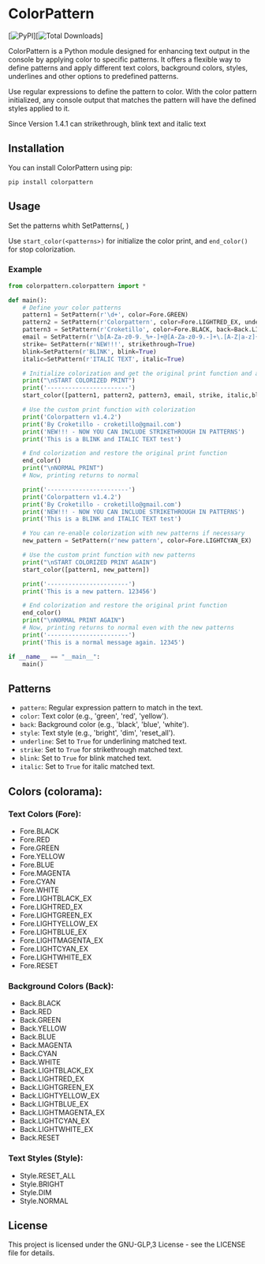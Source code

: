 # ColorPattern

[![PyPI](https://img.shields.io/pypi/v/colorpattern)][![Total Downloads](https://static.pepy.tech/badge/colorpattern)]

ColorPattern is a Python module designed for enhancing text output in the console by applying color to specific patterns. It offers a flexible way to define patterns and apply different text colors, background colors, styles, underlines and other options to predefined patterns.

Use regular expressions to define the pattern to color. With the color pattern initialized, any console output that matches the pattern will have the defined styles applied to it.

Since Version 1.4.1 can strikethrough, blink text and italic text

## Installation

You can install ColorPattern using pip:

```pip install colorpattern ```


## Usage

Set the patterns whith SetPatterns(<pattern>, <options>)

Use ```start_color(<patterns>)``` for initialize the color print, and ```end_color()``` for stop colorization.

### Example

```python
from colorpattern.colorpattern import *

def main():
    # Define your color patterns
    pattern1 = SetPattern(r'\d+', color=Fore.GREEN)
    pattern2 = SetPattern(r'Colorpattern', color=Fore.LIGHTRED_EX, underline=True)
    pattern3 = SetPattern(r'Croketillo', color=Fore.BLACK, back=Back.LIGHTWHITE_EX, style=Style.BRIGHT)
    email = SetPattern(r'\b[A-Za-z0-9._%+-]+@[A-Za-z0-9.-]+\.[A-Z|a-z]{2,7}\b', color=Fore.BLUE)
    strike= SetPattern(r'NEW!!!', strikethrough=True)
    blink=SetPattern(r'BLINK', blink=True)
    italic=SetPattern(r'ITALIC TEXT', italic=True)

    # Initialize colorization and get the original print function and applied patterns
    print("\nSTART COLORIZED PRINT")
    print('-----------------------')
    start_color([pattern1, pattern2, pattern3, email, strike, italic,blink])

    # Use the custom print function with colorization
    print('Colorpattern v1.4.2')
    print('By Croketillo - croketillo@gmail.com')
    print('NEW!!! - NOW YOU CAN INCLUDE STRIKETHROUGH IN PATTERNS')
    print('This is a BLINK and ITALIC TEXT test')

    # End colorization and restore the original print function
    end_color()
    print("\nNORMAL PRINT")
    # Now, printing returns to normal

    print('-----------------------')
    print('Colorpattern v1.4.2')
    print('By Croketillo - croketillo@gmail.com')
    print('NEW!!! - NOW YOU CAN INCLUDE STRIKETHROUGH IN PATTERNS')
    print('This is a BLINK and ITALIC TEXT test')

    # You can re-enable colorization with new patterns if necessary
    new_pattern = SetPattern(r'new pattern', color=Fore.LIGHTCYAN_EX)

    # Use the custom print function with new patterns
    print("\nSTART COLORIZED PRINT AGAIN")
    start_color([pattern1, new_pattern])

    print('-----------------------')
    print('This is a new pattern. 123456')

    # End colorization and restore the original print function
    end_color()
    print("\nNORMAL PRINT AGAIN")
    # Now, printing returns to normal even with the new patterns
    print('-----------------------')
    print('This is a normal message again. 12345')

if __name__ == "__main__":
    main()
```

## Patterns

- `pattern`: Regular expression pattern to match in the text.
- `color`: Text color (e.g., 'green', 'red', 'yellow').
- `back`: Background color (e.g., 'black', 'blue', 'white').
- `style`: Text style (e.g., 'bright', 'dim', 'reset_all').
- `underline`: Set to `True` for underlining matched text.
-  `strike`: Set to `True` for strikethrough matched text.
-  `blink`: Set to `True` for blink matched text.
-  `italic`: Set to `True` for italic matched text.


## Colors (colorama):

### Text Colors (Fore):
- Fore.BLACK
- Fore.RED
- Fore.GREEN
- Fore.YELLOW
- Fore.BLUE
- Fore.MAGENTA
- Fore.CYAN
- Fore.WHITE
- Fore.LIGHTBLACK_EX
- Fore.LIGHTRED_EX
- Fore.LIGHTGREEN_EX
- Fore.LIGHTYELLOW_EX
- Fore.LIGHTBLUE_EX
- Fore.LIGHTMAGENTA_EX
- Fore.LIGHTCYAN_EX
- Fore.LIGHTWHITE_EX
- Fore.RESET

### Background Colors (Back):
- Back.BLACK
- Back.RED
- Back.GREEN
- Back.YELLOW
- Back.BLUE
- Back.MAGENTA
- Back.CYAN
- Back.WHITE
- Back.LIGHTBLACK_EX
- Back.LIGHTRED_EX
- Back.LIGHTGREEN_EX
- Back.LIGHTYELLOW_EX
- Back.LIGHTBLUE_EX
- Back.LIGHTMAGENTA_EX
- Back.LIGHTCYAN_EX
- Back.LIGHTWHITE_EX
- Back.RESET

### Text Styles (Style):
- Style.RESET_ALL
- Style.BRIGHT 
- Style.DIM 
- Style.NORMAL 

## License

This project is licensed under the GNU-GLP,3 License - see the LICENSE file for details.
